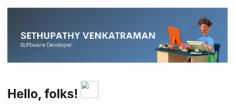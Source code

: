 [![Header](https://raw.githubusercontent.com/sethupathyrv/sethupathyrv/master/banner3.png "Header")](https://sethupathyrv.github.io/)

# Hello, folks! <img src="https://media.giphy.com/media/hvRJCLFzcasrR4ia7z/giphy.gif" width="40px" height="40px"/>

<!--
**sethupathyrv/sethupathyrv** is a ✨ _special_ ✨ repository because its `README.md` (this file) appears on your GitHub profile.

Here are some ideas to get you started:

- 🔭 I’m currently working on ...
- 🌱 I’m currently learning ...
- 👯 I’m looking to collaborate on ...
- 🤔 I’m looking for help with ...
- 💬 Ask me about ...
- 📫 How to reach me: ...
- 😄 Pronouns: ...
- ⚡ Fun fact: ...
-->
